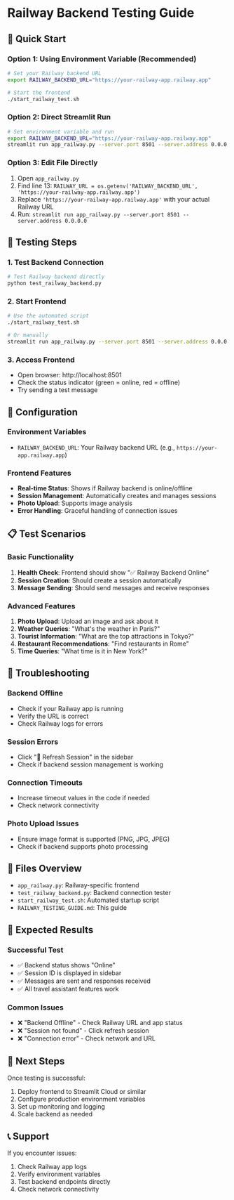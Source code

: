 # Railway Backend Testing Guide

## 🚀 Quick Start

### Option 1: Using Environment Variable (Recommended)
```bash
# Set your Railway backend URL
export RAILWAY_BACKEND_URL="https://your-railway-app.railway.app"

# Start the frontend
./start_railway_test.sh
```

### Option 2: Direct Streamlit Run
```bash
# Set environment variable and run
export RAILWAY_BACKEND_URL="https://your-railway-app.railway.app"
streamlit run app_railway.py --server.port 8501 --server.address 0.0.0.0
```

### Option 3: Edit File Directly
1. Open `app_railway.py`
2. Find line 13: `RAILWAY_URL = os.getenv('RAILWAY_BACKEND_URL', 'https://your-railway-app.railway.app')`
3. Replace `'https://your-railway-app.railway.app'` with your actual Railway URL
4. Run: `streamlit run app_railway.py --server.port 8501 --server.address 0.0.0.0`

## 🧪 Testing Steps

### 1. Test Backend Connection
```bash
# Test Railway backend directly
python test_railway_backend.py
```

### 2. Start Frontend
```bash
# Use the automated script
./start_railway_test.sh

# Or manually
streamlit run app_railway.py --server.port 8501 --server.address 0.0.0.0
```

### 3. Access Frontend
- Open browser: http://localhost:8501
- Check the status indicator (green = online, red = offline)
- Try sending a test message

## 🔧 Configuration

### Environment Variables
- `RAILWAY_BACKEND_URL`: Your Railway backend URL (e.g., `https://your-app.railway.app`)

### Frontend Features
- **Real-time Status**: Shows if Railway backend is online/offline
- **Session Management**: Automatically creates and manages sessions
- **Photo Upload**: Supports image analysis
- **Error Handling**: Graceful handling of connection issues

## 📋 Test Scenarios

### Basic Functionality
1. **Health Check**: Frontend should show "✅ Railway Backend Online"
2. **Session Creation**: Should create a session automatically
3. **Message Sending**: Should send messages and receive responses

### Advanced Features
1. **Photo Upload**: Upload an image and ask about it
2. **Weather Queries**: "What's the weather in Paris?"
3. **Tourist Information**: "What are the top attractions in Tokyo?"
4. **Restaurant Recommendations**: "Find restaurants in Rome"
5. **Time Queries**: "What time is it in New York?"

## 🐛 Troubleshooting

### Backend Offline
- Check if your Railway app is running
- Verify the URL is correct
- Check Railway logs for errors

### Session Errors
- Click "🔄 Refresh Session" in the sidebar
- Check if backend session management is working

### Connection Timeouts
- Increase timeout values in the code if needed
- Check network connectivity

### Photo Upload Issues
- Ensure image format is supported (PNG, JPG, JPEG)
- Check if backend supports photo processing

## 📁 Files Overview

- `app_railway.py`: Railway-specific frontend
- `test_railway_backend.py`: Backend connection tester
- `start_railway_test.sh`: Automated startup script
- `RAILWAY_TESTING_GUIDE.md`: This guide

## 🎯 Expected Results

### Successful Test
- ✅ Backend status shows "Online"
- ✅ Session ID is displayed in sidebar
- ✅ Messages are sent and responses received
- ✅ All travel assistant features work

### Common Issues
- ❌ "Backend Offline" - Check Railway URL and app status
- ❌ "Session not found" - Click refresh session
- ❌ "Connection error" - Check network and URL

## 🚀 Next Steps

Once testing is successful:
1. Deploy frontend to Streamlit Cloud or similar
2. Configure production environment variables
3. Set up monitoring and logging
4. Scale backend as needed

## 📞 Support

If you encounter issues:
1. Check Railway app logs
2. Verify environment variables
3. Test backend endpoints directly
4. Check network connectivity 